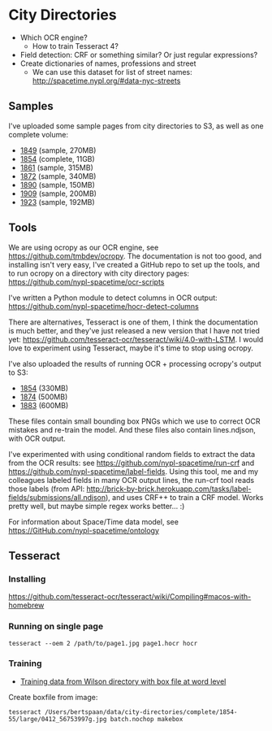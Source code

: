 # City Directories

- Which OCR engine?
  - How to train Tesseract 4?
- Field detection: CRF or something similar? Or just regular expressions?
- Create dictionaries of names, professions and street
  - We can use this dataset for list of street names: http://spacetime.nypl.org/#data-nyc-streets

## Samples

I've uploaded some sample pages from city directories to S3, as well as one complete volume:

- [1849](http://spacetime-nypl-org.s3.amazonaws.com/city-directories/samples/1849.zip) (sample, 270MB)
- [1854](http://spacetime-nypl-org.s3.amazonaws.com/city-directories/complete/1854-55.zip) (complete, 11GB)
- [1861](http://spacetime-nypl-org.s3.amazonaws.com/city-directories/samples/1861.zip) (sample, 315MB)
- [1872](http://spacetime-nypl-org.s3.amazonaws.com/city-directories/samples/1872.zip) (sample, 340MB)
- [1890](http://spacetime-nypl-org.s3.amazonaws.com/city-directories/samples/1890.zip) (sample, 150MB)
- [1909](http://spacetime-nypl-org.s3.amazonaws.com/city-directories/samples/1909-1910.zip) (sample, 200MB)
- [1923](http://spacetime-nypl-org.s3.amazonaws.com/city-directories/samples/1923.zip) (sample, 192MB)

## Tools

We are using ocropy as our OCR engine, see https://github.com/tmbdev/ocropy. The documentation is not too good, and installing isn't very easy, I've created a GitHub repo to set up the tools, and to run ocropy on a directory with city directory pages: https://github.com/nypl-spacetime/ocr-scripts

I've written a Python module to detect columns in OCR output: https://github.com/nypl-spacetime/hocr-detect-columns

There are alternatives, Tesseract is one of them, I think the documentation is much better, and they've just released a new version that I have not tried yet: https://github.com/tesseract-ocr/tesseract/wiki/4.0-with-LSTM. I would love to experiment using Tesseract, maybe it's time to stop using ocropy.

I've also uploaded the results of running OCR + processing ocropy's output to S3:

- [1854](http://spacetime-nypl-org.s3.amazonaws.com/city-directories/data/1854-55.zip) (330MB)
- [1874](http://spacetime-nypl-org.s3.amazonaws.com/city-directories/data/1874-75.zip) (500MB)
- [1883](http://spacetime-nypl-org.s3.amazonaws.com/city-directories/data/1883-84.zip) (600MB)

These files contain small bounding box PNGs which we use to correct OCR mistakes and re-train the model. And these files also contain lines.ndjson, with OCR output.

I've experimented with using conditional random fields to extract the data from the OCR results: see https://github.com/nypl-spacetime/run-crf and https://github.com/nypl-spacetime/label-fields. Using this tool, me and my colleagues labeled fields in many OCR output lines, the run-crf tool reads those labels (from API: http://brick-by-brick.herokuapp.com/tasks/label-fields/submissions/all.ndjson), and uses CRF++ to train a CRF model. Works pretty well, but maybe simple regex works better... :)

For information about Space/Time data model, see https://GitHub.com/nypl-spacetime/ontology

## Tesseract

### Installing

https://github.com/tesseract-ocr/tesseract/wiki/Compiling#macos-with-homebrew

### Running on single page

    tesseract --oem 2 /path/to/page1.jpg page1.hocr hocr

### Training

 - [Training data from Wilson directory with box file at word level](https://github.com/nypl-spacetime/city-directories/tree/master/wilson-training-1852)

Create boxfile from image:

    tesseract /Users/bertspaan/data/city-directories/complete/1854-55/large/0412_56753997g.jpg batch.nochop makebox
